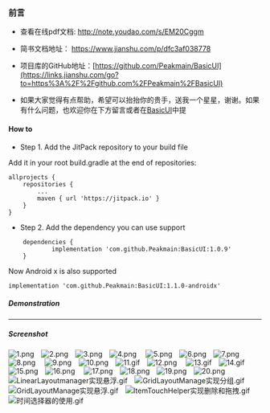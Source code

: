 ### 前言
- 查看在线pdf文档:
http://note.youdao.com/s/EM20Cggm

- 简书文档地址：
https://www.jianshu.com/p/dfc3af038778

- 项目库的GitHub地址：[https://github.com/Peakmain/BasicUI](https://links.jianshu.com/go?to=https%3A%2F%2Fgithub.com%2FPeakmain%2FBasicUI)

*   如果大家觉得有点帮助，希望可以抬抬你的贵手，送我一个星星，谢谢。如果有什么问题，也欢迎你在下方留言或者在[BasicUI](https://links.jianshu.com/go?to=https%3A%2F%2Fgithub.com%2FPeakmain%2FBasicUI)中提

#### How to

- Step 1. Add the JitPack repository to your build file

Add it in your root build.gradle at the end of repositories:

    allprojects {
        repositories {
            ...
            maven { url 'https://jitpack.io' }
        }
    }
- Step 2. Add the dependency
you can use support

```
    dependencies {
            implementation 'com.github.Peakmain:BasicUI:1.0.9'
    }
```
Now Android x is also supported
```
implementation 'com.github.Peakmain:BasicUI:1.1.0-androidx'
```

##### Demonstration
****
##### Screenshot
![1.png](https://github.com/Peakmain/BasicUI/blob/androidx/img-preview/1.png)&emsp;![2.png](https://github.com/Peakmain/BasicUI/blob/androidx/img-preview/2.png)&emsp;![3.png](https://github.com/Peakmain/BasicUI/blob/androidx/img-preview/3.png)&emsp;![4.png](https://github.com/Peakmain/BasicUI/blob/androidx/img-preview/4.png)&emsp;
![5.png](https://github.com/Peakmain/BasicUI/blob/androidx/img-preview/5.png)&emsp;![6.png](https://github.com/Peakmain/BasicUI/blob/androidx/img-preview/6.png)&emsp;![7.png](https://github.com/Peakmain/BasicUI/blob/androidx/img-preview/3.png)&emsp;![8.png](https://github.com/Peakmain/BasicUI/blob/androidx/img-preview/8.png)&emsp;
![9.png](https://github.com/Peakmain/BasicUI/blob/androidx/img-preview/9.png)&emsp;![10.png](https://github.com/Peakmain/BasicUI/blob/androidx/img-preview/10.png)&emsp;![11.gif](https://github.com/Peakmain/BasicUI/blob/androidx/img-preview/11.gif)&emsp;![12.png](https://github.com/Peakmain/BasicUI/blob/androidx/img-preview/12.gif)&emsp;
![13.gif](https://github.com/Peakmain/BasicUI/blob/androidx/img-preview/13.gif)&emsp;![14.gif](https://github.com/Peakmain/BasicUI/blob/androidx/img-preview/14.gif)&emsp;![15.png](https://github.com/Peakmain/BasicUI/blob/androidx/img-preview/15.png)&emsp;![16.png](https://github.com/Peakmain/BasicUI/blob/androidx/img-preview/16.png)&emsp;
![17.png](https://github.com/Peakmain/BasicUI/blob/androidx/img-preview/17.png)&emsp;![18.png](https://github.com/Peakmain/BasicUI/blob/androidx/img-preview/18.png)&emsp;![19.png](https://github.com/Peakmain/BasicUI/blob/androidx/img-preview/19.png)&emsp;![20.png](https://github.com/Peakmain/BasicUI/blob/androidx/img-preview/20.png)&emsp;
![LinearLayoutmanager实现悬浮.gif](https://github.com/Peakmain/BasicUI/blob/androidx/img-preview/LinearLayoutmanager实现悬浮.gif)&emsp;![GridLayoutManage实现分组.gif](https://github.com/Peakmain/BasicUI/blob/androidx/img-preview/GridLayoutManage实现分组.gif)&emsp;![GridLayoutManage实现悬浮.gif](https://github.com/Peakmain/BasicUI/blob/androidx/img-preview/GridLayoutManage实现悬浮.gif)&emsp;![ItemTouchHelper实现删除和拖拽.gif](https://github.com/Peakmain/BasicUI/blob/androidx/img-preview/ItemTouchHelper实现删除和拖拽.gif)&emsp;
![时间选择器的使用.gif](https://github.com/Peakmain/BasicUI/blob/androidx/img-preview/时间选择器的使用.gif)&emsp;
